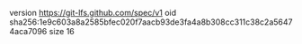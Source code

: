 version https://git-lfs.github.com/spec/v1
oid sha256:1e9c603a8a2585bfec020f7aacb93de3fa4a8b308cc311c38c2a56474aca7096
size 16
